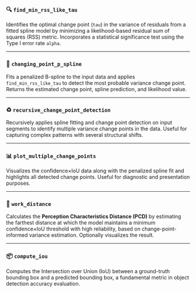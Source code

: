 ### 🔍 `find_min_rss_like_tau`

Identifies the optimal change point (`tau`) in the variance of residuals from a fitted spline model by minimizing a likelihood-based residual sum of squares (RSS) metric. Incorporates a statistical significance test using the Type I error rate `alpha`.

---

### 🧩 `changing_point_p_spline`

Fits a penalized B-spline to the input data and applies `find_min_rss_like_tau` to detect the most probable variance change point. Returns the estimated change point, spline prediction, and likelihood value.

---

### ♻️ `recursive_change_point_detection`

Recursively applies spline fitting and change point detection on input segments to identify multiple variance change points in the data. Useful for capturing complex patterns with several structural shifts.

---

### 📊 `plot_multiple_change_points`

Visualizes the confidence×IoU data along with the penalized spline fit and highlights all detected change points. Useful for diagnostic and presentation purposes.

---

### 📐 `work_distance`

Calculates the **Perception Characteristics Distance (PCD)** by estimating the farthest distance at which the model maintains a minimum confidence×IoU threshold with high reliability, based on change-point-informed variance estimation. Optionally visualizes the result.

---

### 📦 `compute_iou`

Computes the Intersection over Union (IoU) between a ground-truth bounding box and a predicted bounding box, a fundamental metric in object detection accuracy evaluation.
